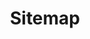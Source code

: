 ---
title: Sitemap
# metadata:
  # robots: noindex
template: error
visible: false
slug: sitemap
sitemap:
  changefreq: weekly
  priority: !!float 0.7
---